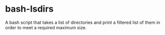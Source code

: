 bash-lsdirs
===========

A bash script that takes a list of directories and print a filtered list of them in order to meet a required maximum size.